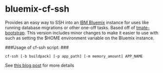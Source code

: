 bluemix-cf-ssh
==============

Provides an easy way to SSH into an [IBM Bluemix](http://bluemix.net) instance for uses like running database migrations or other one-off tasks. Based off of [tmate-bootstrap](https://github.com/drnic/tmate-bootstrap/tree/cf-ssh-script). This version includes minor changes to make it easier to use with  such as setting the $HOME environment variable on the Bluemix instance.

###Usage of cf-ssh script: ###
```
cf-ssh [-b buildpack] [-p app_path] [-m memory_amount] APP_NAME
```

See [this blog post](https://developer.ibm.com/bluemix/?p=3743&preview=1&_ppp=1bc70e4e2d) for more details
